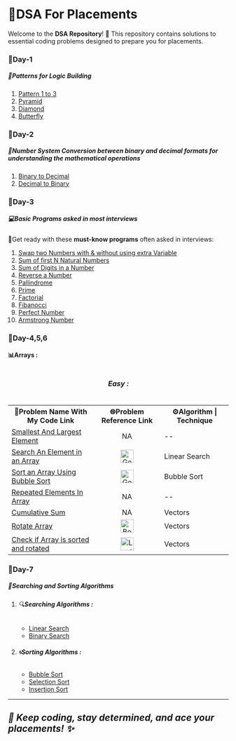 # 🚀DSA For Placements
 <p>Welcome to the <strong>DSA Repository</strong>! 🎯 This repository contains solutions to essential coding problems designed to prepare you for placements.</p>
<h3>📅Day-1</h3>
<h5>🌟Patterns for Logic Building</h5>
<ol>
  <li><a href="https://github.com/Mithunr085/DSA/tree/main/patterns">Pattern 1 to 3</a></li>
  <li><a href="https://github.com/Mithunr085/DSA/blob/main/patterns/Pyramid.cpp">Pyramid</a></li>
  <li><a href="https://github.com/Mithunr085/DSA/blob/main/patterns/Diamond.cpp">Diamond</a></li>
  <li><a href="https://github.com/Mithunr085/DSA/blob/main/patterns/Butterfly.cpp">Butterfly</a></li>
</ol>
<h3>📅Day-2</h3>
<h5>🔢Number System Conversion between binary and decimal formats for understanding the mathematical operations</h5>
<ol>
  <li><a href="https://github.com/Mithunr085/DSA/blob/main/NumberSystem/BinaryToDec.cpp">Binary to Decimal</a></li>
  <li><a href="https://github.com/Mithunr085/DSA/blob/main/NumberSystem/DecToBinary.cpp">Decimal to Binary</a></li>
</ol>

<h3>📅Day-3</h3>
<h5>💻Basic Programs asked in most interviews</h5>
 <p>🎯Get ready with these <strong>must-know programs</strong> often asked in interviews:</p>
<ol>
  <li><a href ="https://github.com/Mithunr085/DSA/blob/main/BasicPrograms/Swap2Numbers.cpp">Swap two Numbers with & without using extra Variable</a></li>
  <li><a href="https://github.com/Mithunr085/DSA/blob/main/BasicPrograms/SumofFirstnNumbers.cpp">Sum of first N Natural Numbers</a></li>
  <li><a href="https://github.com/Mithunr085/DSA/blob/main/BasicPrograms/SumOfDigits.cpp">Sum of Digits in a Number</a></li>
  <li><a href="https://github.com/Mithunr085/DSA/blob/main/BasicPrograms/ReverseNum.cpp">Reverse a Number</a></li>
  <li><a href="https://github.com/Mithunr085/DSA/blob/main/BasicPrograms/Pallindrome.cpp">Pallindrome</a></li>
  <li><a href="https://github.com/Mithunr085/DSA/blob/main/BasicPrograms/PrimeNum.cpp">Prime</a></li>
  <li><a href="https://github.com/Mithunr085/DSA/blob/main/BasicPrograms/Factorial.cpp">Factorial</a></li>
  <li><a href="https://github.com/Mithunr085/DSA/blob/main/BasicPrograms/fibanocci.cpp">Fibanocci</a></li>  
  <li><a href="https://github.com/Mithunr085/DSA/blob/main/BasicPrograms/PerfectNumber.cpp">Perfect Number</a></li>
  <li><a href="https://github.com/Mithunr085/DSA/blob/main/BasicPrograms/ArmstrongNumber.cpp">Armstrong Number</a></li>
</ol>

<h3>📅Day-4,5,6</h3>
<h4>📊Arrays : </h4>
<table>
  <caption><h5>Easy : </h5></caption>
  <tr>
    <th>🚀Problem Name With My Code Link</th>
    <th>🌐Problem Reference Link</th>
    <th>⚙️Algorithm | Technique</th>
  </tr>
  <tr>
    <td><a href="https://github.com/Mithunr085/DSA/blob/main/Arrays(Vectors).cpp/smallestAndLargestElement.cpp">Smallest And Largest Element</a></td>
    <td align="center">NA</td>
    <td>--</td>
  </tr>
  <tr>
    <td><a href="https://github.com/Mithunr085/DSA/blob/main/Arrays(Vectors).cpp/LinearSearch.cpp">Search An Element in an Array</a></td>
    <td align="center"><a href="https://www.geeksforgeeks.org/linear-search/"><img src="https://upload.wikimedia.org/wikipedia/commons/4/43/GeeksforGeeks.svg" alt="GeeksforGeeks" width="30" height="30"></a></td>
    <td>Linear Search</td>
  </tr>
  <tr>
    <td><a href="https://github.com/Mithunr085/DSA/blob/main/Arrays(Vectors).cpp/BubbleSort.cpp">Sort an Array Using Bubble Sort</a></td>
    <td align="center"><a href="https://www.geeksforgeeks.org/bubble-sort-algorithm/"> <img src="https://upload.wikimedia.org/wikipedia/commons/4/43/GeeksforGeeks.svg" alt="GeeksforGeeks" width="30" height="30"></a></td>
    <td>Bubble Sort</td>
  </tr>
  <tr>
    <td><a href="https://github.com/Mithunr085/DSA/blob/main/Arrays(Vectors).cpp/repeatedElements.cpp">Repeated Elements In Array</a></td>
    <td align="center">NA</td>
    <td>--</td>
  </tr>
  <tr>
    <td><a href="https://github.com/Mithunr085/DSA/blob/main/Arrays(Vectors).cpp/cumulativeSum.cpp">Cumulative Sum</a></td>
    <td align="center">NA</td>
    <td>Vectors</td>
  </tr>
  <tr>
    <td><a href="https://github.com/Mithunr085/DSA/blob/main/Arrays(Vectors).cpp/rotateArray.cpp">Rotate Array</a></td>
    <td align="center"><a href="https://www.naukri.com/code360/problems/rotate-array_1230543"> <img src="https://cdn-icons-png.flaticon.com/512/2620/2620269.png" alt="Book Logo" width="30" height="30"></a></td>
    <td>Vectors</td>
  </tr>
  <tr>
    <td><a href="https://github.com/Mithunr085/DSA/blob/main/Arrays(Vectors).cpp/SortAndRotate.cpp">Check if Array is sorted and rotated</a></td>
    <td align="center"><a href="https://leetcode.com/problems/check-if-array-is-sorted-and-rotated/description/"> <img src="https://upload.wikimedia.org/wikipedia/commons/1/19/LeetCode_logo_black.png" alt="LeetCode" width="30" height="30"></a></td>
    <td>Vectors</td>
  </tr>
</table>

<h3>📅Day-7</h3>
<h5>🎨Searching and Sorting Algorithms</h5>

<ol>
 <li> <h6>🔍<b>Searching Algorithms : </b></h6> </li>
  <ul>
     <li><a href="https://github.com/Mithunr085/DSA/blob/main/SearchingAlgorithms/LinearSearch.cpp">Linear Search</a></li>
     <li><a href="https://github.com/Mithunr085/DSA/blob/main/SearchingAlgorithms/BinarySearch.cpp">Binary Search</a></li>
  </ul>
  <li> <h6>🌀<b>Sorting Algorithms :</b> </h6> </li>
  <ul>
     <li><a href="https://github.com/Mithunr085/DSA/blob/main/SortingAlgorithms/BubbleSort.cpp">Bubble Sort</a></li>
     <li><a href="https://github.com/Mithunr085/DSA/blob/main/SortingAlgorithms/SelectionSort.cpp">Selection Sort</a></li>
     <li><a href ="https://github.com/Mithunr085/DSA/blob/main/SortingAlgorithms/InsertionSort.cpp">Insertion Sort</a></li>    
  </ul> 
</ol>

 <hr>
 <h2><i>🚀 Keep coding, stay determined, and ace your placements! ✨</i></h2>
  




